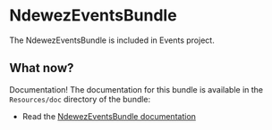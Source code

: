 # NdewezEventsBundle

The NdewezEventsBundle is included in Events project. 


## What now?

Documentation! The documentation for this bundle is available in the `Resources/doc` directory of the bundle:

* Read the [NdewezEventsBundle documentation](doc/index.rst)
